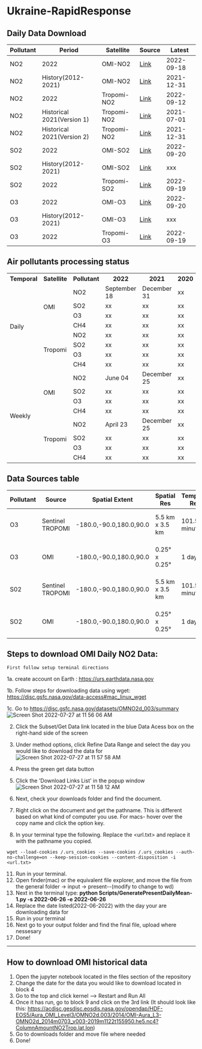 # Ukraine-RapidResponse


## Daily Data Download

|Pollutant|Period| Satellite |Source | Latest |
|--------|-----|----|----- | ----------- |
| NO2 |2022 | OMI-NO2 | [Link](https://disc.gsfc.nasa.gov/datasets/OMNO2d_003/summary) | 2022-09-18|
| NO2 |History(2012-2021)| OMI-NO2 | [Link](https://disc.gsfc.nasa.gov/datasets/OMNO2d_003/summary) |2021-12-31|
| NO2 |2022 | Tropomi-NO2 | [Link](https://disc.gsfc.nasa.gov/datasets/S5P_L2__NO2____HiR_2/summary?keywords=S5P_L2__NO2) |2022-09-12|
| NO2 |Historical 2021(Version 1)| Tropomi-NO2| [Link](https://disc.gsfc.nasa.gov/datasets/S5P_L2__NO2____HiR_1/summary?keywords=S5P_L2__NO2____HiR)|2021-07-01|
| NO2 | Historical 2021(Version 2)| Tropomi-NO2| [Link](https://disc.gsfc.nasa.gov/datasets/S5P_L2__NO2____HiR_2/summary?keywords=S5P_L2__NO2____HiR)|2021-12-31|  
| SO2 |2022 | OMI-SO2 | [Link](https://disc.gsfc.nasa.gov/datasets/OMSO2G_003/summary?keywords=Sulphur%20Dioxide) |2022-09-20|
| SO2 | History(2012-2021) | OMI-SO2 | [Link](https://disc.gsfc.nasa.gov/datasets/OMSO2G_003/summary?keywords=Sulphur%20Dioxide) | xxx |  
| SO2 |2022| Tropomi-SO2 | [Link](https://disc.gsfc.nasa.gov/datasets/S5P_L2__SO2____HiR_2/summary?keywords=SO2%20sentinel) |2022-09-19|
| O3 |2022| OMI-O3|  [Link](https://disc.gsfc.nasa.gov/datasets/OMTO3G_003/summary?keywords=aura) | 2022-09-20|
| O3 | History(2012-2021) | OMI-O3 | [Link](https://disc.gsfc.nasa.gov/datasets/OMTO3G_003/summary?keywords=aura) | xxx |  
| O3 |2022| Tropomi-O3 | [Link](https://disc.gsfc.nasa.gov/datasets/S5P_L2__O3_TOT_HiR_2/summary?keywords=S5P_L2__O3) |2022-09-19|

## Air pollutants processing status

<table>
  <tr>
    <th>Temporal</th>
    <th>Satellite</th>
    <th>Pollutant</th>
    <th>2022</th>
    <th>2021</th>
    <th>2020</th>
    <th>2019</th>
    <th>2018</th>
  </tr>
  <tr>
    <td rowspan="8">Daily</td>
	 <td rowspan="4">OMI</td>
     <td>NO2</td>
     <td>September 18</td>
     <td>December 31</td>
     <td>xx</td>
     <td>xx</td>
     <td>xx</td>
  </tr>
  <tr>
  	<td>SO2</td>
    <td>xx</td>
    <td>xx</td>
    <td>xx</td>
    <td>xx</td>
    <td>xx</td>
  </tr>
    <tr>
  	<td>O3</td>
    <td>xx</td>
    <td>xx</td>
    <td>xx</td>
    <td>xx</td>
    <td>xx</td>
  </tr>
    <tr>
  	<td>CH4</td>
    <td>xx</td>
    <td>xx</td>
    <td>xx</td>
    <td>xx</td>
    <td>xx</td>
  </tr>
  <tr>
    <td rowspan="4">Tropomi</td>
    <td>NO2</td>
    <td>xx</td>
    <td>xx</td>
    <td>xx</td>
    <td>xx</td>
    <td>xx</td>
  </tr>
  <tr>
  <td>SO2</td>
    <td>xx</td>
    <td>xx</td>
    <td>xx</td>
    <td>xx</td>
    <td>xx</td>
  </tr>
    <tr>
  	<td>O3</td>
    <td>xx</td>
    <td>xx</td>
    <td>xx</td>
    <td>xx</td>
    <td>xx</td>
  </tr>
    <tr>
  	<td>CH4</td>
    <td>xx</td>
    <td>xx</td>
    <td>xx</td>
    <td>xx</td>
    <td>xx</td>
  </tr>
  
  <tr>
    <td rowspan="8">Weekly</td>
     <td rowspan="4">OMI</td>
     <td>NO2</td>
     <td>June 04</td>
     <td>December 25</td>
     <td>xx</td>
     <td>xx</td>
     <td>xx</td>
  </tr>
  <tr>
    <td>SO2</td>
    <td>xx</td>
    <td>xx</td>
    <td>xx</td>
    <td>xx</td>
    <td>xx</td>
  </tr>
    <tr>
  	<td>O3</td>
    <td>xx</td>
    <td>xx</td>
    <td>xx</td>
    <td>xx</td>
    <td>xx</td>
  </tr>
    <tr>
  	<td>CH4</td>
    <td>xx</td>
    <td>xx</td>
    <td>xx</td>
    <td>xx</td>
    <td>xx</td>
  </tr>
  <tr>
    <td rowspan="4">Tropomi</td>
    <td>NO2</td>
    <td>April 23</td>
    <td>December 25</td>
    <td>xx</td>
    <td>xx</td>
    <td>xx</td>
  </tr>
  <tr>
  	<td>SO2</td>
    <td>xx</td>
    <td>xx</td>
    <td>xx</td>
    <td>xx</td>
    <td>xx</td>
  </tr>
    <tr>
  	<td>O3</td>
    <td>xx</td>
    <td>xx</td>
    <td>xx</td>
    <td>xx</td>
    <td>xx</td>
  </tr>
    <tr>
    <td>CH4</td>
    <td>xx</td>
    <td>xx</td>
    <td>xx</td>
    <td>xx</td>
    <td>xx</td>
  </tr>
  
  
 
</table>

## Data Sources table
|Pollutant|Source|Spatial Extent|Spatial Res|Temporal Res|Temporal Extent|Short Name | Level | Link|
|--------|-----|----|----|-----|-----|-----|-----|----------- |
|O3|Sentinel TROPOMI|-180.0,-90.0,180.0,90.0|5.5 km x 3.5 km|101.5 minutes|2020-07-13 to 2022-08-07|S5P_L2__O3_TOT_HiR|L2|https://www.google.com/url?q=https://disc.gsfc.nasa.gov/datasets/S5P_L2__O3_TOT_HiR_2/summary?keywords%3DS5P_L2__O3&sa=D&source=editors&ust=1660156936974980&usg=AOvVaw041YZ-sLdoQ5-vjzRf062U|
|O3|OMI|-180.0,-90.0,180.0,90.0|0.25° x 0.25°|1 day|2004-10-01 to  2022-08-09|OMTO3G|L2|https://www.google.com/url?q=https://disc.gsfc.nasa.gov/datasets/OMTO3G_003/summary?keywords%3Daura&sa=D&source=editors&ust=1660156936983179&usg=AOvVaw1YyRv1zWv_l9QetRViXhN0|
|S02|Sentinel TROPOMI|-180.0,-90.0,180.0,90.0|5.5 km x 3.5 km|101.5 minutes|2020-07-13 to 2022-08-07|S5P_L2__SO2____HiR|L2|https://www.google.com/url?q=https://disc.gsfc.nasa.gov/datasets/S5P_L2__SO2____HiR_2/summary?keywords%3DSO2%2520sentinal&sa=D&source=editors&ust=1660156936978300&usg=AOvVaw0bx_6r_pUIZwVr5YLR84KB|
|SO2|OMI|-180.0,-90.0,180.0,90.0|0.25° x 0.25°|1 day|2004-10-01 to  2022-08-09|OMSO2G|L2|https://www.google.com/url?q=https://disc.gsfc.nasa.gov/datasets/OMSO2G_003/summary?keywords%3DSulphur%2520Dioxide&sa=D&source=editors&ust=1660156936980670&usg=AOvVaw08rjswE4UVcV8g6i3pGM6h|

## Steps to download OMI Daily NO2 Data:
    First follow setup terminal directions
    
1a. create account on Earth :
    https://urs.earthdata.nasa.gov
    
1b. Follow steps for downloading data using wget:
    https://disc.gsfc.nasa.gov/data-access#mac_linux_wget

1c. Go to https://disc.gsfc.nasa.gov/datasets/OMNO2d_003/summary
![Screen Shot 2022-07-27 at 11 56 06 AM](https://user-images.githubusercontent.com/47231057/181294364-b693f174-2d5a-47b0-a98e-691182c765f5.png)


2. Click the Subset/Get Data link located in the blue Data Acess box on the right-hand side of the screen


4. Under method options, click Refine Data Range and select the day you would like to download the data for
![Screen Shot 2022-07-27 at 11 57 58 AM](https://user-images.githubusercontent.com/47231057/181294513-45e0b717-0126-4d4f-806b-e3cfb5933b70.png)


6. Press the green get data button
7. Click the 'Download Links List' in the popup window
![Screen Shot 2022-07-27 at 11 58 12 AM](https://user-images.githubusercontent.com/47231057/181294473-ec0f4e3a-9596-4f93-b601-0165d453eee7.png)



8. Next, check your downloads folder and find the document.
9. Right click on the document and get the pathname. This is different based on what kind of computer you use. For macs- hover over the copy name and click the option key. 
10. In your terminal type the following. Replace the <url.txt> and replace it with the pathname you copied.

```wget --load-cookies /.urs_cookies --save-cookies /.urs_cookies --auth-no-challenge=on --keep-session-cookies --content-disposition -i <url.txt>```

11. Run in your terminal. 
12. Open finder(mac) or the equivalent file explorer, and move the file from the general folder -> input -> present--(modify to change to wd)
13. Next in the terminal type: **python Scripts/GeneratePresentDailyMean-1.py -s 2022-06-26 -e 2022-06-26**
14. Replace the date listed(2022-06-2022) with the day your are downloading data for
15. Run in your terminal
16. Next go to your output folder and find the final file, upload where nessesary
17. Done!

--------------------------------------


## How to download OMI historical data
1. Open the jupyter notebook located in the files section of the repository
2. Change the date for the data you would like to download located in block 4
3. Go to the top and click kernel --> Restart and Run All
4. Once it has run, go to block 9 and click on the 3rd link (It should look like this:  https://acdisc.gesdisc.eosdis.nasa.gov/opendap/HDF-EOS5/Aura_OMI_Level3/OMNO2d.003/2014/OMI-Aura_L3-OMNO2d_2014m0703_v003-2019m1122t155950.he5.nc4?ColumnAmountNO2Trop,lat,lon)
5. Go to downloads folder and move file where needed
6. Done!
